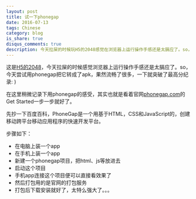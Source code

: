 ```yaml
---
layout: post
title: 试一下phonegap
date: 2016-07-13
tags: Chinese
category: blog
is_share: true
disqus_comments: true
description: 今天拉屎的时候玩H5的2048感觉在浏览器上运行操作手感还是太膈应了。so，今天尝试用phonegap把它转成了apk，果然流畅了很多，一下就突破了最高分纪录:)
---
```


这是[H5的2048](http://ouyanghan.com/2048)，今天拉屎的时候感觉浏览器上运行操作手感还是太膈应了。so，今天尝试用phonegap把它转成了apk，果然流畅了很多，一下就突破了最高分纪录: )

在这里稍微记录下用phonegap的感受，其实也就是看着官网[phonegap.com](http://phonegap.com)的Get Started一步一步就好了。

先抄一下百度百科，PhoneGap是一个用基于HTML，CSS和JavaScript的，创建移动跨平台移动应用程序的快速开发平台。

步骤如下：

* 在电脑上装一个app
* 在手机上装一个app
* 新建一个phonegap项目，把html、js等放进去
* 启动这个项目
* 手机app连接这个项目便可以直接看效果了
* 然后打包用的是官网的打包服务
* 打包后下载安装就好了，太特么强大了。。。
